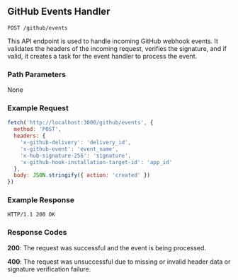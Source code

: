 ## GitHub Events Handler

```
POST /github/events
```

This API endpoint is used to handle incoming GitHub webhook events. It validates the headers of the incoming request, verifies the signature, and if valid, it creates a task for the event handler to process the event.

### Path Parameters

None

### Example Request

```javascript
fetch('http://localhost:3000/github/events', {
  method: 'POST',
  headers: {
    'x-github-delivery': 'delivery_id',
    'x-github-event': 'event_name',
    'x-hub-signature-256': 'signature',
    'x-github-hook-installation-target-id': 'app_id'
  },
  body: JSON.stringify({ action: 'created' })
})
```

### Example Response

```
HTTP/1.1 200 OK
```

### Response Codes

**200**: The request was successful and the event is being processed.

**400**: The request was unsuccessful due to missing or invalid header data or signature verification failure.

<br />


